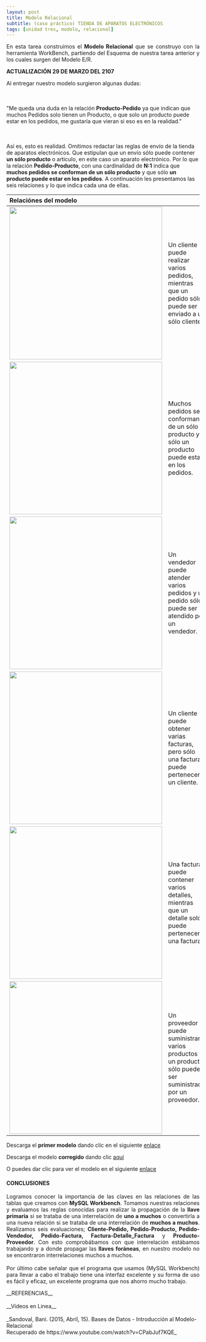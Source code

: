 ```yaml
---
layout: post
title: Modelo Relacional
subtitle: (caso práctico) TIENDA DE APARATOS ELECTRÓNICOS
tags: [unidad tres, modelo, relacional]
---
```


<p style="text-align: justify;">En esta tarea construimos el <b>Modelo Relacional</b> que se construyo con la herramienta WorkBench, partiendo del Esquema de nuestra tarea anterior y los cuales surgen del Modelo E/R.</p>

__ACTUALIZACIÓN 29 DE MARZO DEL 2107__
<p style="text-align: justify;">Al entregar nuestro modelo surgieron algunas dudas:

<br><br>"Me queda una duda en la relación <b>Producto-Pedido</b> ya que indican que muchos Pedidos solo tienen un Producto, o que solo un producto puede estar en los pedidos, me gustaría que vieran si eso es en la realidad."

<br><br>Así es, esto es realidad. Omitimos redactar las reglas de envío de la tienda de aparatos electrónicos. Que estipulan que un envío sólo puede contener <b>un sólo producto</b> o articulo, en este caso un aparato electrónico. Por lo que la relación <b>Pedido-Producto</b>, con una cardinalidad de <b>N:1</b> indica que <b>muchos pedidos se conforman de un sólo producto</b> y que sólo <b>un producto puede estar en los pedidos</b>. A continuación les presentamos las seis relaciones y lo que indica cada una de ellas.</p>

| Relaciónes del modelo |  | 
| :------- | :------ | 
| <img width="398" src="https://basededatostec.github.io/img/22relacion.png">   | Un cliente puede realizar varios pedidos, mientras que un pedido sólo puede ser enviado a un sólo cliente.       | 
| <img width="398" src="https://basededatostec.github.io/img/24relacion.gif">   | Muchos pedidos se conforman de un sólo producto y sólo un producto puede estar en los pedidos.       | 
| <img width="398" src="https://basededatostec.github.io/img/27relacion.png">   | Un vendedor puede atender varios pedidos y un pedido sólo puede ser atendido por un vendedor.       | 
| <img width="398" src="https://basededatostec.github.io/img/23relacion.gif">   | Un cliente puede obtener varias facturas, pero sólo una factura puede pertenecer a un cliente.    | 
| <img width="398" src="https://basededatostec.github.io/img/21relacion.png">   | Una factura puede contener varios detalles, mientras que un detalle solo puede pertenecer a una factura.       | 
| <img width="398" src="https://basededatostec.github.io/img/26relacion.gif">   | Un proveedor puede suministrar varios productos y un producto sólo puede ser suministrado por un proveedor.       | 



Descarga el <b>primer modelo</b> dando clic en el siguiente [enlace](https://drive.google.com/uc?export=download&id=0B0tLjk4fF3eYT0E2bHBGVlZiNlE "clic para descargar la presentación") 

Descarga el modelo <b>corregido</b> dando clic [aquí](https://drive.google.com/uc?export=download&id=0B0tLjk4fF3eYOU5HaVZRU3ZTSWc "clic para descargar la presentación") 

O puedes dar clic para ver el modelo en el siguiente [enlace](https://basededatostec.github.io/img/ModeloERcorregido.png "clic para ver el modelo") 

#### CONCLUSIONES

<p style="text-align: justify;">Logramos conocer la importancia de las claves en las relaciones de las tablas que creamos con <b>MySQL Workbench</b>. Tomamos nuestras relaciones y evaluamos las reglas conocidas para realizar la propagación de la <b>llave primaria</b> si se trataba de una interrelación de <b>uno a muchos</b> o convertirla a una nueva relación si se trataba de una interrelación de <b>muchos a muchos</b>. Realizamos seis evaluaciones; <b>Cliente-Pedido, Pedido-Producto, Pedido-Vendedor, Pedido-Factura, Factura-Detalle_Factura</b> y <b>Producto-Proveedor</b>. Con esto comprobábamos con que interrelación estábamos trabajando y a donde propagar las <b>llaves foráneas</b>, en nuestro modelo no se encontraron interrelaciones muchos a muchos. <br><br>Por último cabe señalar que el programa que usamos (MySQL Workbench) para llevar a cabo el trabajo tiene una interfaz excelente y su forma de uso es fácil y eficaz, un excelente programa que nos ahorro mucho trabajo.</p>__REFERENCIAS__<br><br>__Vídeos en Linea__<br><br>_Sandoval, Bani. (2015, Abril, 15). Bases de Datos - Introducción al Modelo-Relacional<br>Recuperado de https://www.youtube.com/watch?v=CPabJuf7KQE_
